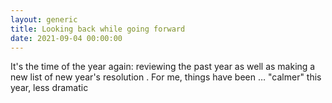 ```yaml
---
layout: generic
title: Looking back while going forward
date: 2021-09-04 00:00:00
---
```

It's the time of the year again: reviewing the past year as well as making a new list of new year's resolution . For me, things have been … "calmer" this year, less dramatic&nbsp;
